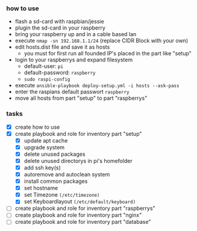### how to use
  * flash a sd-card with raspbian/jessie
  * plugin the sd-card in your raspberry
  * bring your raspberry up and in a cable based lan
  * execute `nmap -sn 192.168.1.1/24` (replace CIDR Block with your own)
  * edit hosts.dist file and save it as hosts
    * you must for first run all founded IP's placed in the part like "setup"
  * login to your raspberrys and expand filesystem
    * default-user: `pi`
    * default-password: `raspberry`
    * `sudo raspi-config`
  * execute `ansible-playbook deploy-setup.yml -i hosts --ask-pass`
  * enter the raspians default passwort `raspberry`
  * move all hosts from part "setup" to part "raspberrys"

### tasks
- [x] create how to use
- [x] create playbook and role for inventory part "setup"
  - [x] update apt cache
  - [x] upgrade system
  - [x] delete unused packages
  - [x] delete unused directorys in pi's homefolder
  - [x] add ssh key(s)
  - [x] autoremove and autoclean system
  - [x] install common packages
  - [x] set hostname
  - [x] set Timezone `(/etc/timezone)`
  - [x] set Keyboardlayout `(/etc/default/keyboard)`
- [ ] create playbook and role for inventory part "raspberrys"
- [ ] create playbook and role for inventory part "nginx"
- [ ] create playbook and role for inventory part "database"
